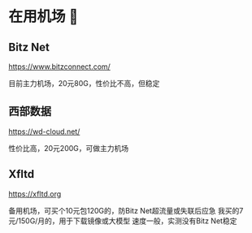 # 在用机场 👋

## Bitz Net
https://www.bitzconnect.com/

目前主力机场，20元80G，性价比不高，但稳定



## 西部数据
https://wd-cloud.net/

性价比高，20元200G，可做主力机场


## Xfltd
https://xfltd.org

备用机场，可买个10元包120G的，防Bitz Net超流量或失联后应急
我买的7元/150G/月的，用于下载镜像或大模型
速度一般，实测没有Bitz Net稳定





